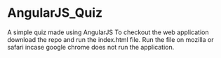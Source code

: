 # AngularJS_Quiz
A simple quiz made using AngularJS
To checkout the web application download the repo and run the index.html file.
Run the file on mozilla or safari incase google chrome does not run the application.
